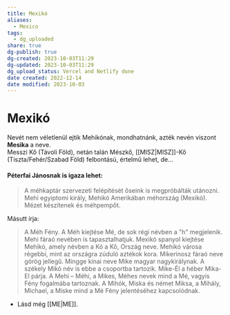 ```yaml
---
title: Mexikó
aliases:
  - Mexico
tags:
  - dg_uploaded
share: true
dg-publish: true
dg-created: 2023-10-03T11:29
dg-updated: 2023-10-03T11:29
dg_upload_status: Vercel and Netlify done
date created: 2022-12-14
date modified: 2023-10-03
---
```


# Mexikó

Nevét nem véletlenül ejtik Mehikónak, mondhatnánk, azték nevén viszont **Mesika** a neve.  
Messzi Kő (Távoli Föld), netán talán Mészkő, [[MISZ\|MISZ]]-Kő (Tiszta/Fehér/Szabad Föld) felbontású, értelmű lehet, de...

#### Péterfai Jánosnak is igaza lehet:

> A méhkaptár szervezeti felépítését őseink is megpróbálták utánozni. Mehi egyiptomi király, Mehikó Amerikában méhország (Mexikó). Mézet készítenek és méhpempőt.  

Másutt írja:  
> A Méh Fény. A Méh kiejtése Mé, de sok régi névben a "h" megjelenik. Mehi fáraó nevében is tapasztalhatjuk. Mexikó spanyol kiejtése Mehikó, amely névben a Kó a Kő, Ország neve. Mehikó városa régebbi, mint az országra zúduló aztékok kora. Mikerinosz fáraó neve görög jellegű. Mingge kínai neve Mike magyar nagykirálynak. A székely Mikó név is ebbe a csoportba tartozik. Mike-Él a héber Mika-El párja. A Mehi – Méhi, a Mikes, Méhes nevek mind a Mé, vagyis Fény fogalmába tartoznak. A Mihók, Miska és német Miksa, a Mihály, Michael, a Miske mind a Mé Fény jelentéséhez kapcsolódnak.  
- Lásd még [[ME\|ME]].  
